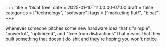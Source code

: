 +++
title = 'bloat free'
date = 2025-01-10T11:00:00-07:00
draft = false
categories = ["technology", "software"]
tags = ["marketing fluff", "bloat"]
+++

whenever someone pitches some new hardware idea that's "simple", "powerful", "optimized", and "free from distractions" that means that they built something that doesn't do shit and they're hoping you won't notice